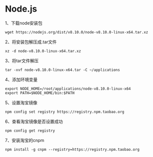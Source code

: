 # Node.js

1、下载node安装包

```shell
wget https://nodejs.org/dist/v8.10.0/node-v8.10.0-linux-x64.tar.xz
```

2、将安装包解压成.tar文件

```shell
xz -d node-v8.10.0-linux-x64.tar.xz
```

3、将tar文件解压

```shell
tar -xvf node-v8.10.0-linux-x64.tar -C ~/applications
```

4、添加环境变量

```shell
export NODE_HOME=/root/applications/node-v8.10.0-linux-x64
export PATH=$NODE_HOME/bin:$PATH
```

5、设置淘宝镜像

```shell
npm config set registry https://registry.npm.taobao.org
```

6、查看淘宝镜像是否设置成功

```shell
npm config get registry
```

7、安装淘宝的cnpm

```shell
npm install -g cnpm --registry=https://registry.npm.taobao.org
```